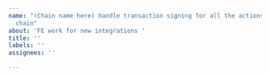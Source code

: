 ```yaml
---
name: "(Chain name here) handle transaction signing for all the actions from the new
  chain"
about: 'FE work for new integrations '
title: ''
labels: ''
assignees: ''

---
```



